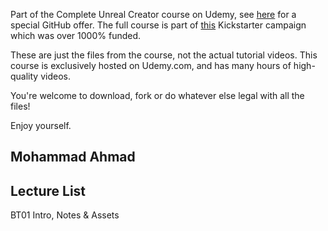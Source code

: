 Part of the Complete Unreal Creator course on Udemy, see [here](https://www.udemy.com/unrealcourse?couponCode=GitHubSpecial) for a special GitHub offer. The full course is part of [this](https://www.kickstarter.com/projects/bentristem/learn-to-make-video-games-unreal-developer-course) Kickstarter campaign which was over 1000% funded.

These are just the files from the course, not the actual tutorial videos. This course is exclusively hosted on Udemy.com, and has many hours of high-quality videos.

You're welcome to download, fork or do whatever else legal with all the files!

Enjoy yourself.

Mohammad Ahmad
------
## Lecture List
BT01 Intro, Notes & Assets
